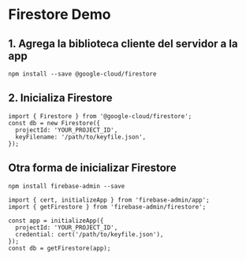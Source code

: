 # Firestore Demo
## 1. Agrega la biblioteca cliente del servidor a la app

```
npm install --save @google-cloud/firestore
```
## 2. Inicializa Firestore
```
import { Firestore } from '@google-cloud/firestore';
const db = new Firestore({
  projectId: 'YOUR_PROJECT_ID',
  keyFilename: '/path/to/keyfile.json',
});
```
## Otra forma de inicializar Firestore
```
npm install firebase-admin --save
```

```
import { cert, initializeApp } from 'firebase-admin/app';
import { getFirestore } from 'firebase-admin/firestore';

const app = initializeApp({
  projectId: 'YOUR_PROJECT_ID',
  credential: cert('/path/to/keyfile.json'),
});
const db = getFirestore(app);
```
